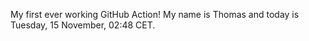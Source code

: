 My first ever working GitHub Action!
My name is Thomas and today is Tuesday, 15 November, 02:48 CET. 
